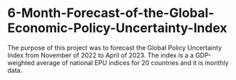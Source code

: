 # 6-Month-Forecast-of-the-Global-Economic-Policy-Uncertainty-Index
The purpose of this project was to forecast the Global Policy Uncertainty Index from November of 2022 to April of 2023. The index is a a GDP-weighted average of national EPU indices for 20 countries and it is monthly data.
